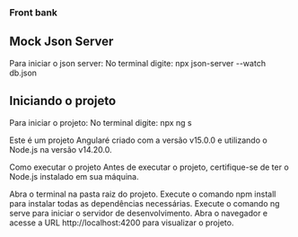 ### Front bank

## Mock Json Server

Para iniciar o json server:
No terminal digite: npx json-server --watch db.json

## Iniciando o projeto

Para iniciar o projeto:
No terminal digite: npx ng s

Este é um projeto Angularé criado com a versão v15.0.0 e utilizando o Node.js na versão v14.20.0.

Como executar o projeto
Antes de executar o projeto, certifique-se de ter o Node.js instalado em sua máquina.

Abra o terminal na pasta raiz do projeto.
Execute o comando npm install para instalar todas as dependências necessárias.
Execute o comando ng serve para iniciar o servidor de desenvolvimento.
Abra o navegador e acesse a URL http://localhost:4200 para visualizar o projeto.
